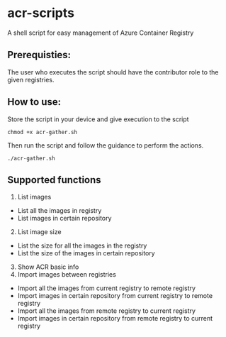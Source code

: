 # acr-scripts
A shell script for easy management of Azure Container Registry

## Prerequisties:
The user who executes the script should have the contributor role to the given registries.

## How to use:
Store the script in your device and give execution to the script

`chmod +x acr-gather.sh`

Then run the script and follow the guidance to perform the actions.

`./acr-gather.sh`


## Supported functions
1. List images
- List all the images in registry
-  List images in certain repository
2. List image size
- List the size for all the images in the registry
- List the size of the images in certain repository
3. Show ACR basic info
4. Import images between registries
- Import all the images from current registry to remote registry
- Import images in certain repository from current registry to remote registry
- Import all the images from remote registry to current registry
- Import images in certain repository from remote registry to current registry
